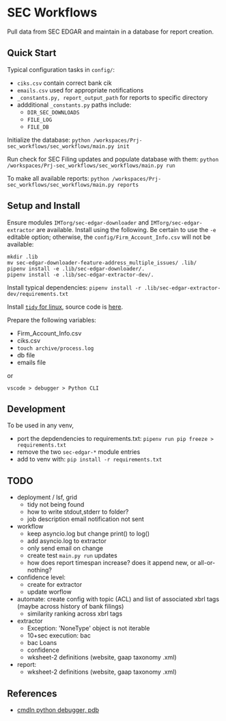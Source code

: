 # SEC Workflows

Pull data from SEC EDGAR and maintain in a database for report creation.


## Quick Start

Typical configuration tasks in `config/`: 

* `ciks.csv` contain correct bank cik 
* `emails.csv` used for appropriate notifications
* `_constants.py, report_output_path` for reports to specific directory
* addditional `_constants.py` paths include:
  - `DIR_SEC_DOWNLOADS`
  - `FILE_LOG`
  - `FILE_DB`

Initialize the database: `python /workspaces/Prj-sec_workflows/sec_workflows/main.py init`

Run check for SEC Filing updates and populate database with them: `python /workspaces/Prj-sec_workflows/sec_workflows/main.py run`

To make all available reports: `python /workspaces/Prj-sec_workflows/sec_workflows/main.py reports`



## Setup and Install 

Ensure modules `IMTorg/sec-edgar-downloader` and `IMTorg/sec-edgar-extractor` are available.  Install using the following.  Be certain to use the `-e` editable option; otherwise, the `config/Firm_Account_Info.csv` will not be available:

```
mkdir .lib
mv sec-edgar-downloader-feature-address_multiple_issues/ .lib/
pipenv install -e .lib/sec-edgar-downloader/.
pipenv install -e .lib/sec-edgar-extractor-dev/.
```

Install typical dependencies: `pipenv install -r .lib/sec-edgar-extractor-dev/requirements.txt `

Install [`tidy` for linux](https://www.html-tidy.org/), source code is [here](https://github.com/htacg/tidy-html5).

Prepare the following variables:

* Firm_Account_Info.csv
* ciks.csv
* `touch archive/process.log`
* db file
* emails file


or 

`vscode > debugger > Python CLI`




## Development

To be used in any venv, 
* port the depdendencies to requirements.txt: `pipenv run pip freeze > requirements.txt`
* remove the two `sec-edgar-*` module entries
* add to venv with: `pip install -r requirements.txt`



## TODO

* deployment / lsf, grid
  - tidy not being found
  - how to write stdout,stderr to folder?
  - job description email notification not sent
* workflow
  - keep asyncio.log but change print() to log()
  - add asyncio.log to extractor
  - only send email on change
  - create test `main.py run` updates
  - how does report timespan increase? does it append new, or all-or-nothing?
* confidence level: 
  - create for extractor
  - update worflow
* automate: create config with topic (ACL) and list of associated xbrl tags (maybe across history of bank filings)
  - similarity ranking across xbrl tags
* extractor
  - Exception: 'NoneType' object is not iterable
  - 10+sec execution: bac
  - bac Loans
  - confidence
  - wksheet-2 definitions (website, gaap taxonomy .xml)
* report: 
  - wksheet-2 definitions (website, gaap taxonomy .xml)


## References

* [cmdln python debugger, pdb](https://qxf2.com/blog/debugging-in-python-using-pytest-set_trace/)